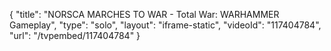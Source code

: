 {
    "title": "NORSCA MARCHES TO WAR - Total War: WARHAMMER Gameplay",
    "type": "solo",
    "layout": "iframe-static",
    "videoId": "117404784",
    "url": "\/tvpembed\/117404784"
}